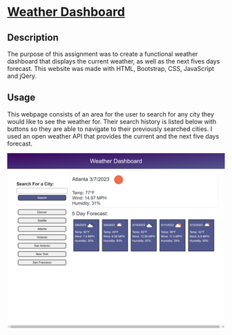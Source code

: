 # [Weather Dashboard](https://alyssageria.github.io/weather-dashboard/)

## Description

The purpose of this assignment was to create a functional weather dashboard that displays the current weather, as well as the next fives days forecast. This website was made with HTML, Bootstrap, CSS, JavaScript and jQery.

## Usage

This webpage consists of an area for the user to search for any city they would like to see the weather for. Their search history is listed below with buttons so they are able to navigate to their previously searched cities. I used an open weather API that provides the current and the next five days forecast.

![screenshot](./assets/images/weather-dashboard-screenshot-3.png)
